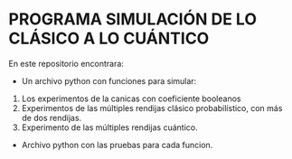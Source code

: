 # PROGRAMA SIMULACIÓN DE LO CLÁSICO A LO CUÁNTICO
En este repositorio encontrara:
- Un archivo python con funciones para simular:
1.  Los experimentos de la canicas con coeficiente booleanos
2.  Experimentos de las múltiples rendijas clásico probabilístico, con más de dos rendijas.
3.  Experimento de las múltiples rendijas cuántico.

- Archivo python con las pruebas para cada funcion.
